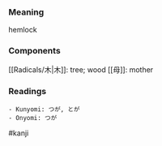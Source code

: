 ### Meaning

hemlock

### Components

[[Radicals/木|木]]: tree; wood [[母]]: mother

### Readings

```
- Kunyomi: つが, とが
- Onyomi: つが
```

#kanji